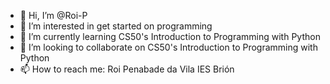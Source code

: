 - 👋 Hi, I’m @Roi-P
- 👀 I’m interested in get started on programming
- 🌱 I’m currently learning CS50's Introduction to Programming with Python
- 💞️ I’m looking to collaborate on CS50's Introduction to Programming with Python
- 📫 How to reach me: Roi Penabade da Vila IES Brión 

<!---
Roi-P/Roi-P is a ✨ special ✨ repository because its `README.md` (this file) appears on your GitHub profile.
You can click the Preview link to take a look at your changes.
--->
